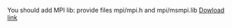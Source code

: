 You should add MPI lib: provide files mpi/mpi.h and mpi/msmpi.lib
[Dowload link](https://www.microsoft.com/en-us/download/details.aspx?id=100593)